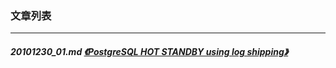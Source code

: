 ### 文章列表  
----  
##### 20101230_01.md   [《PostgreSQL HOT STANDBY using log shipping》](20101230_01.md)  
